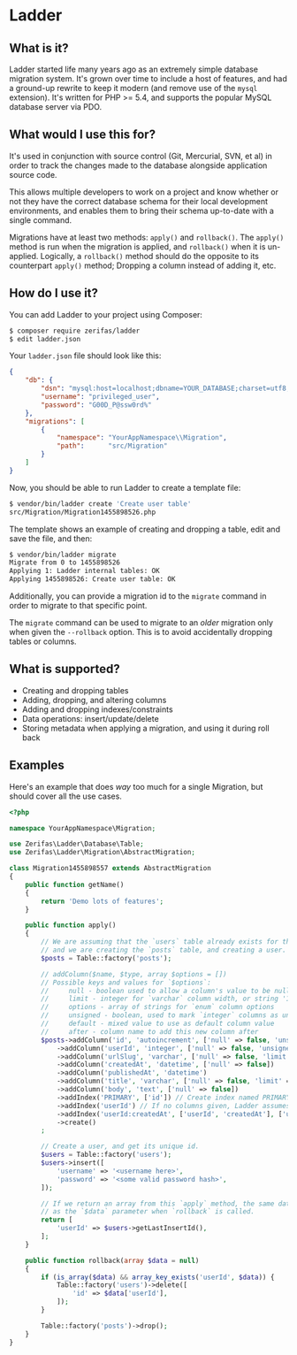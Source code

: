 # Ladder

## What is it?

Ladder started life many years ago as an extremely simple database migration system.
It's grown over time to include a host of features, and had a ground-up rewrite to keep
it modern (and remove use of the `mysql` extension). It's written for PHP >= 5.4, and
supports the popular MySQL database server via PDO.

## What would I use this for?

It's used in conjunction with source control (Git, Mercurial, SVN, et al) in order to
track the changes made to the database alongside application source code.

This allows multiple developers to work on a project and know whether or not they
have the correct database schema for their local development environments, and
enables them to bring their schema up-to-date with a single command.

Migrations have at least two methods: `apply()` and `rollback()`. The `apply()` method
is run when the migration is applied, and `rollback()` when it is un-applied.
Logically, a `rollback()` method should do the opposite to its counterpart `apply()`
method; Dropping a column instead of adding it, etc.

## How do I use it?

You can add Ladder to your project using Composer:

```bash
$ composer require zerifas/ladder
$ edit ladder.json
```

Your `ladder.json` file should look like this:

```json
{
    "db": {
        "dsn": "mysql:host=localhost;dbname=YOUR_DATABASE;charset=utf8;",
        "username": "privileged_user",
        "password": "G00D_P@ssw0rd%"
    },
    "migrations": [
        {
            "namespace": "YourAppNamespace\\Migration",
            "path":      "src/Migration"
        }
    ]
}
```

Now, you should be able to run Ladder to create a template file:

```bash
$ vendor/bin/ladder create 'Create user table'
src/Migration/Migration1455898526.php
```

The template shows an example of creating and dropping a table, edit and save the file, and then:

```bash
$ vendor/bin/ladder migrate
Migrate from 0 to 1455898526
Applying 1: Ladder internal tables: OK
Applying 1455898526: Create user table: OK
```

Additionally, you can provide a migration id to the `migrate` command in order to migrate to that specific point.

The `migrate` command can be used to migrate to an _older_ migration only when given the `--rollback` option. This is to avoid accidentally dropping tables or columns.

## What is supported?

* Creating and dropping tables
* Adding, dropping, and altering columns
* Adding and dropping indexes/constraints
* Data operations: insert/update/delete
* Storing metadata when applying a migration, and using it during roll back

## Examples

Here's an example that does _way_ too much for a single Migration, but should cover all the use cases.

```php
<?php

namespace YourAppNamespace\Migration;

use Zerifas\Ladder\Database\Table;
use Zerifas\Ladder\Migration\AbstractMigration;

class Migration1455898557 extends AbstractMigration
{
    public function getName()
    {
        return 'Demo lots of features';
    }

    public function apply()
    {
        // We are assuming that the `users` table already exists for this example,
        // and we are creating the `posts` table, and creating a user.
        $posts = Table::factory('posts');

        // addColumn($name, $type, array $options = [])
        // Possible keys and values for `$options`:
        //     null - boolean used to allow a column's value to be null, default: true
        //     limit - integer for `varchar` column width, or string '10, 3' for `float`/`double` column precision
        //     options - array of strings for `enum` column options
        //     unsigned - boolean, used to mark `integer` columns as unsigned, default: false
        //     default - mixed value to use as default column value
        //     after - column name to add this new column after
        $posts->addColumn('id', 'autoincrement', ['null' => false, 'unsigned' => true])
            ->addColumn('userId', 'integer', ['null' => false, 'unsigned' => true])
            ->addColumn('urlSlug', 'varchar', ['null' => false, 'limit' => 10])
            ->addColumn('createdAt', 'datetime', ['null' => false])
            ->addColumn('publishedAt', 'datetime')
            ->addColumn('title', 'varchar', ['null' => false, 'limit' => 128])
            ->addColumn('body', 'text', ['null' => false])
            ->addIndex('PRIMARY', ['id']) // Create index named PRIMARY, containing the `id` column
            ->addIndex('userId') // If no columns given, Ladder assumes the name is a column
            ->addIndex('userId:createdAt', ['userId', 'createdAt'], ['unique' => true]) // Custom name, specified columns, and unique
            ->create()
        ;

        // Create a user, and get its unique id.
        $users = Table::factory('users');
        $users->insert([
            'username' => '<username here>',
            'password' => '<some valid password hash>',
        ]);

        // If we return an array from this `apply` method, the same data will be supplied
        // as the `$data` parameter when `rollback` is called.
        return [
            'userId' => $users->getLastInsertId(),
        ];
    }

    public function rollback(array $data = null)
    {
        if (is_array($data) && array_key_exists('userId', $data)) {
            Table::factory('users')->delete([
                'id' => $data['userId'],
            ]);
        }

        Table::factory('posts')->drop();
    }
}
```
